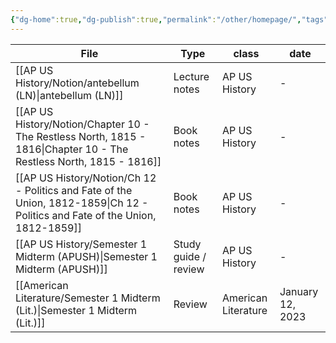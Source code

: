 ```yaml
---
{"dg-home":true,"dg-publish":true,"permalink":"/other/homepage/","tags":["gardenEntry"],"dgPassFrontmatter":true}
---
```


| File                                                                                                                             | Type                 | class               | date             |
| -------------------------------------------------------------------------------------------------------------------------------- | -------------------- | ------------------- | ---------------- |
| [[AP US History/Notion/antebellum (LN)\|antebellum (LN)]]                                                                     | Lecture notes        | AP US History       | \-               |
| [[AP US History/Notion/Chapter 10 - The Restless North, 1815 - 1816\|Chapter 10 - The Restless North, 1815 - 1816]]           | Book notes           | AP US History       | \-               |
| [[AP US History/Notion/Ch 12 - Politics and Fate of the Union, 1812-1859\|Ch 12 - Politics and Fate of the Union, 1812-1859]] | Book notes           | AP US History       | \-               |
| [[AP US History/Semester 1 Midterm (APUSH)\|Semester 1 Midterm (APUSH)]]                                                      | Study guide / review | AP US History       | \-               |
| [[American Literature/Semester 1 Midterm (Lit.)\|Semester 1 Midterm (Lit.)]]                                                  | Review               | American Literature | January 12, 2023 |


